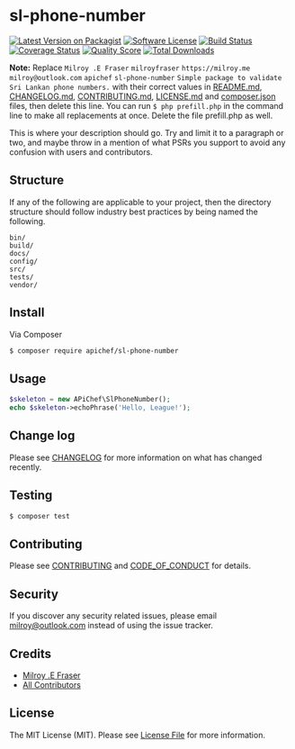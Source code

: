 # sl-phone-number

[![Latest Version on Packagist][ico-version]][link-packagist]
[![Software License][ico-license]](LICENSE.md)
[![Build Status][ico-travis]][link-travis]
[![Coverage Status][ico-scrutinizer]][link-scrutinizer]
[![Quality Score][ico-code-quality]][link-code-quality]
[![Total Downloads][ico-downloads]][link-downloads]

**Note:** Replace ```Milroy .E Fraser``` ```milroyfraser``` ```https://milroy.me``` ```milroy@outlook.com``` ```apichef``` ```sl-phone-number``` ```Simple package to validate Sri Lankan phone numbers.``` with their correct values in [README.md](README.md), [CHANGELOG.md](CHANGELOG.md), [CONTRIBUTING.md](CONTRIBUTING.md), [LICENSE.md](LICENSE.md) and [composer.json](composer.json) files, then delete this line. You can run `$ php prefill.php` in the command line to make all replacements at once. Delete the file prefill.php as well.

This is where your description should go. Try and limit it to a paragraph or two, and maybe throw in a mention of what
PSRs you support to avoid any confusion with users and contributors.

## Structure

If any of the following are applicable to your project, then the directory structure should follow industry best practices by being named the following.

```
bin/        
build/
docs/
config/
src/
tests/
vendor/
```


## Install

Via Composer

``` bash
$ composer require apichef/sl-phone-number
```

## Usage

``` php
$skeleton = new APiChef\SlPhoneNumber();
echo $skeleton->echoPhrase('Hello, League!');
```

## Change log

Please see [CHANGELOG](CHANGELOG.md) for more information on what has changed recently.

## Testing

``` bash
$ composer test
```

## Contributing

Please see [CONTRIBUTING](CONTRIBUTING.md) and [CODE_OF_CONDUCT](CODE_OF_CONDUCT.md) for details.

## Security

If you discover any security related issues, please email milroy@outlook.com instead of using the issue tracker.

## Credits

- [Milroy .E Fraser][link-author]
- [All Contributors][link-contributors]

## License

The MIT License (MIT). Please see [License File](LICENSE.md) for more information.

[ico-version]: https://img.shields.io/packagist/v/apichef/sl-phone-number.svg?style=flat-square
[ico-license]: https://img.shields.io/badge/license-MIT-brightgreen.svg?style=flat-square
[ico-travis]: https://img.shields.io/travis/apichef/sl-phone-number/master.svg?style=flat-square
[ico-scrutinizer]: https://img.shields.io/scrutinizer/coverage/g/apichef/sl-phone-number.svg?style=flat-square
[ico-code-quality]: https://img.shields.io/scrutinizer/g/apichef/sl-phone-number.svg?style=flat-square
[ico-downloads]: https://img.shields.io/packagist/dt/apichef/sl-phone-number.svg?style=flat-square

[link-packagist]: https://packagist.org/packages/apichef/sl-phone-number
[link-travis]: https://travis-ci.org/apichef/sl-phone-number
[link-scrutinizer]: https://scrutinizer-ci.com/g/apichef/sl-phone-number/code-structure
[link-code-quality]: https://scrutinizer-ci.com/g/apichef/sl-phone-number
[link-downloads]: https://packagist.org/packages/apichef/sl-phone-number
[link-author]: https://github.com/milroyfraser
[link-contributors]: ../../contributors

